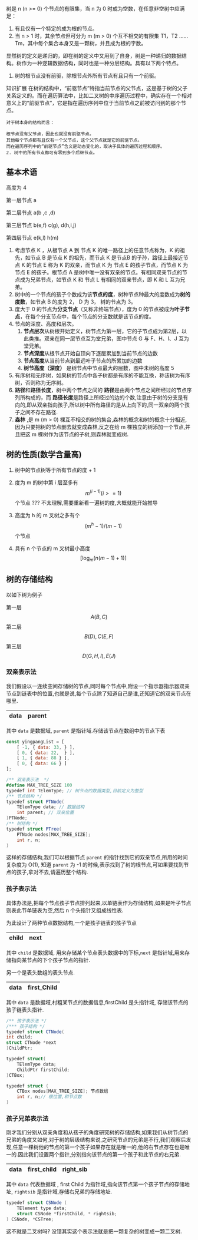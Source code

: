 树是 n (n >= 0) 个节点的有限集，当 n 为 0 时成为空数，在任意非空树中应满足：
  1. 有且仅有一个特定的成为根的节点。
  2. 当 n > 1 时，其余节点但可分为 m (m > 0) 个互不相交的有限集 T1，T2 …… Tm，其中每个集合本身又是一颗树，并且成为根的字数。

显然树的定义是递归的，即在树的定义中又用到了自身，树是一种递归的数据结构。树作为一种逻辑数据结构，同时也是一种分层结构。具有以下两个特点。

  1. 树的根节点没有前驱，除根节点外所有节点有且只有一个前驱。

  知识扩展
    在树的结构中，“前驱节点”特指当前节点的父节点，这是基于树的父子关系定义的。而在遍历算法中，比如二叉树的中序遍历过程中，确实存在一个相对意义上的“前驱节点”，它是指在遍历序列中位于当前节点之前被访问到的那个节点。

    对于树本身的结构而言：
    
    根节点没有父节点，因此也就没有前驱节点。
    其他每个节点都有且仅有一个父节点，这个父节点就是它的前驱节点。
    而在遍历序列中的“前驱节点”含义是动态变化的，取决于具体的遍历过程和顺序。
    2. 树中的所有节点都可有零到多个后继节点。

## 基本术语

高度为 4

第一层节点 a

第二层节点 a(b ,c ,d)

第三层节点 b(e,f) c(g), d(h,i,j)

第四层节点 e(k,l) h(m)

1. 考虑节点 K ，从根节点 A 到 节点 K 的唯一路径上的任意节点称为，K 的祖先，如节点 B 是节点 K 的祖先，而节点 K 是节点B 的子孙，路径上最接近节点 K 的节点 E 称为 K 的双亲，而节点 K 为 节点 E 的孩子节点，而节点 K 为节点 E 的孩子。根节点 A 是树中唯一没有双亲的节点。有相同双亲节点的节点成为兄弟节点，如节点 K 和 节点 L 有相同的双亲节点，即 K 和 L 互为兄弟。
2. 树中的一个节点的孩子个数成为该**节点的度**，树种节点种最大的度数成为**树的度数**，如节点 B 的度为 2， D 为 3， 树的节点为 3。
3. 度大于 0 的节点为**分支节点**（又称非终端节点），度为 0 的节点被成为**叶子节点**，在每个分支节点中，每个节点的分支数就是该节点的度。
4. 节点的深度、高度和层次。
   1. **节点层次**从树根开始定义，树节点为第一层，它的子节点成为第2层，以此类推。双亲在同一层节点互为堂兄弟，图中节点 G 与 F、H、I、J 互为堂兄弟。
   2. **节点深度**从根节点开始自顶向下逐层累加到当前节点的边数
   3. **节点高度**从当前节点到最远叶子节点的所累加的边数
   4.  **树节高度（深度）** 是树节点中节点最大的层数，图中未树的高度 5
5.  有序树和无序树，如果树的节点中各子树都是有序的不能互换，称该树为有序树，否则称为无序树。
6. **路径**和**路径长度**，树中两个节点之间的 **路径**是由两个节点之间所经过的节点序列所构成的，而 **路径长度**是路径上所经过的边的个数,注意由于树的分支是有向的,即从双亲指向孩子,所以树中所有路径的是从上向下的,同一双亲的两个孩子之间不存在路径.
7. **森林** ,是 m (m > 0)  棵互不相交的树的集合,森林的概念和树的概念十分相近,因为只要把树的节点删去就变成森林,反之在给 m 棵独立的树添加一个节点,并且把这 m 棵树作为该节点的子树,则森林就变成树.



## 树的性质(数学含量高)

1. 树中的节点树等于所有节点的度 + 1

2. 度为 m 的树中第 i 层至多有 
   $$
   m^(i-1)(i >= 1)
   $$
   个节点 ??? 不太理解,需要重新看一遍树的度,大概就能开始推导

3. 高度为 h 的 m 叉树之多有个
   $$
   (m^h - 1) / (m - 1)
   $$
    个节点

4. 具有 n 个节点的 m 叉树最小高度 
   $$
   [\log_m(n(m-1) + 1)]
   $$
   

## 树的存储结构

以如下树为例子

第一层
$$
A(B,C)
$$
第二层
$$
B(D), C(E,F)
$$
第三层
$$
D(G,H,I),E(J)
$$

### 双亲表示法

我们假设以一连续空间存储树的节点,同时每个节点中,附设一个指示器指示器双亲节点到链表中的位置,也就是说,每个节点除了知道自己是谁,还知道它的双亲节点在哪里.

| data | parent |
| :--: | :----: |

其中 `data` 是数据域, `parent` 是指针域.存储该节点在数组中的节点下表

```javascript
const yingpangList = [
    [ -1, { data: 33, } ],
    [ 0, { data: 22,  } ],
    [ 1, { data: 88 } ],
    [ 0, { data: 66 } ]
];
```

```c#
/** 双亲表示法  */
#define MAX_TREE_SIZE 100
typedef int TElemType; // 树节点的数据类型,目前定义为整型
/** 节点结构 */
typedef struct PTNode(
	TElemType data; // 数据结构
    int parent; // 双亲位置
)PTNode;
/** 树结构 */
typedef struct PTree(
	PTNode nodes[MAX_TREE_SIZE];
    int r, n;
)
```

这样的存储结构,我们可以根据节点 `parent`  的指针找到它的双亲节点,所用的时间复杂度为 O(1), 知道 `parent`  为 -1 的时候,表示找到了树的根节点,可如果要找到节点的孩子,拿对不去,请遍历整个结构.

### 孩子表示法

具体办法是,把每个节点孩子节点排列起来,以单链表作为存储结构,如果是叶子节点则表此节单链表为空,然后 n 个头指针又组成线性表.

为此设计了两种节点数据结构,一个是孩子链表的孩子节点

| child | next |
| ----- | ---- |

其中 `child` 是数据域, 用来存储某个节点表头数据中的下标,`next` 是指针域,用来存储指向某节点的下个孩子节点的指针.

另一个是表头数组的表头节点.

| data | first_Child |
| ---- | ----------- |

其中 `data` 是数据域,村粗某节点的数据信息,firstChild 是头指针域, 存储该节点的孩子链表头指针.

```c#
/** 孩子表示法 */
/*** 孩子结构 */
typedef struct CTNode(
int child;
struct CTNode *next
)ChildPtr;

typedef struct(
	TElemType data;
    ChildPtr firstChild;
)CTBox;

typedef struct (
	CTBox nodes[MAX_TREE_SIZE]; 节点数组
    int r, n;// 根位置,和节点数
)
```

### 孩子兄弟表示法

刚才我们分别从双亲角度和从孩子的角度研究树的存储结构,如果我们从树节点的兄弟的角度又如何,对于树的层级结构来说,之研究节点的兄弟是不行,我们观察后发现,任意一棵树他的节点的第一个孩子如果存在就是唯一的,他的右节点存在也是唯一的.因此我们设置两个指针,分别指向该节点的第一个孩子和此节点的右兄弟.

| data | first_child | right_sib |
| ---- | ----------- | --------- |

其中 `data` 代表数据域 , first Child 为指针域,指向该节点第一个孩子节点的存储地址, `rightsib` 是指针域,存储右兄弟的存储地址.

```c#
typedef struct CSNode (
	TElement type data;
    struct CSNode *firstChild, * rightsib;
) CSNode, *CSTree;
```

这不就是二叉树吗? 没错其实这个表示法就是把一颗复杂的树变成一颗二叉树.